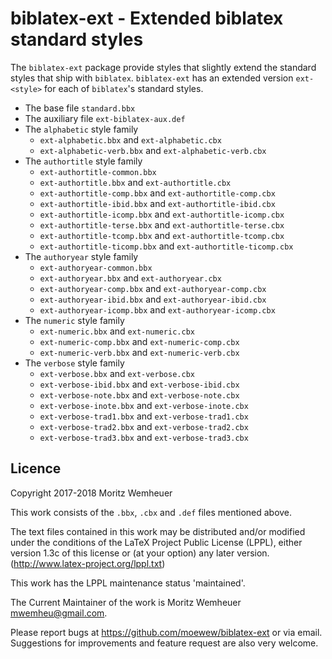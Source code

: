 biblatex-ext - Extended biblatex standard styles
================================================

The `biblatex-ext` package provide styles that slightly extend the
standard styles that ship with `biblatex`.
`biblatex-ext` has an extended version `ext-<style>` for each of
`biblatex`'s standard styles.

- The base file `standard.bbx`
- The auxiliary file `ext-biblatex-aux.def`
- The `alphabetic` style family
  - `ext-alphabetic.bbx` and `ext-alphabetic.cbx`
  - `ext-alphabetic-verb.bbx` and `ext-alphabetic-verb.cbx`
- The `authortitle` style family
  - `ext-authortitle-common.bbx`
  - `ext-authortitle.bbx` and `ext-authortitle.cbx`
  - `ext-authortitle-comp.bbx` and `ext-authortitle-comp.cbx`
  - `ext-authortitle-ibid.bbx` and `ext-authortitle-ibid.cbx`
  - `ext-authortitle-icomp.bbx` and `ext-authortitle-icomp.cbx`
  - `ext-authortitle-terse.bbx` and `ext-authortitle-terse.cbx`
  - `ext-authortitle-tcomp.bbx` and `ext-authortitle-tcomp.cbx`
  - `ext-authortitle-ticomp.bbx` and `ext-authortitle-ticomp.cbx`
- The `authoryear` style family
  - `ext-authoryear-common.bbx`
  - `ext-authoryear.bbx` and `ext-authoryear.cbx`
  - `ext-authoryear-comp.bbx` and `ext-authoryear-comp.cbx`
  - `ext-authoryear-ibid.bbx` and `ext-authoryear-ibid.cbx`
  - `ext-authoryear-icomp.bbx` and `ext-authoryear-icomp.cbx`
- The `numeric` style family
  - `ext-numeric.bbx` and `ext-numeric.cbx`
  - `ext-numeric-comp.bbx` and `ext-numeric-comp.cbx`
  - `ext-numeric-verb.bbx` and `ext-numeric-verb.cbx`
- The `verbose` style family
  - `ext-verbose.bbx` and `ext-verbose.cbx`
  - `ext-verbose-ibid.bbx` and `ext-verbose-ibid.cbx`
  - `ext-verbose-note.bbx` and `ext-verbose-note.cbx`
  - `ext-verbose-inote.bbx` and `ext-verbose-inote.cbx`
  - `ext-verbose-trad1.bbx` and `ext-verbose-trad1.cbx`
  - `ext-verbose-trad2.bbx` and `ext-verbose-trad2.cbx`
  - `ext-verbose-trad3.bbx` and `ext-verbose-trad3.cbx`


## Licence

Copyright 2017-2018 Moritz Wemheuer

This work consists of the `.bbx`, `.cbx` and `.def` files mentioned above.

The text files contained in this work may be distributed and/or modified
under the conditions of the LaTeX Project Public License (LPPL),
either version 1.3c of this license or (at your option) any later
version. (http://www.latex-project.org/lppl.txt)

This work has the LPPL maintenance status 'maintained'.

The Current Maintainer of the work is Moritz Wemheuer <mwemheu@gmail.com>.

Please report bugs at https://github.com/moewew/biblatex-ext or via email.
Suggestions for improvements and feature request are also very welcome.

